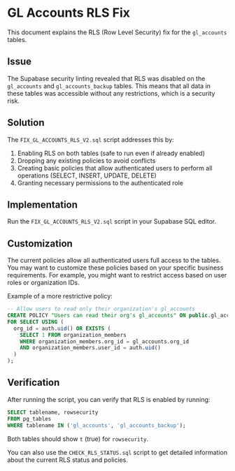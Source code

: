 # GL Accounts RLS Fix

This document explains the RLS (Row Level Security) fix for the `gl_accounts` tables.

## Issue

The Supabase security linting revealed that RLS was disabled on the `gl_accounts` and `gl_accounts_backup` tables. This means that all data in these tables was accessible without any restrictions, which is a security risk.

## Solution

The `FIX_GL_ACCOUNTS_RLS_V2.sql` script addresses this by:

1. Enabling RLS on both tables (safe to run even if already enabled)
2. Dropping any existing policies to avoid conflicts
3. Creating basic policies that allow authenticated users to perform all operations (SELECT, INSERT, UPDATE, DELETE)
4. Granting necessary permissions to the authenticated role

## Implementation

Run the `FIX_GL_ACCOUNTS_RLS_V2.sql` script in your Supabase SQL editor.

## Customization

The current policies allow all authenticated users full access to the tables. You may want to customize these policies based on your specific business requirements. For example, you might want to restrict access based on user roles or organization IDs.

Example of a more restrictive policy:
```sql
-- Allow users to read only their organization's gl_accounts
CREATE POLICY "Users can read their org's gl_accounts" ON public.gl_accounts
FOR SELECT USING (
  org_id = auth.uid() OR EXISTS (
    SELECT 1 FROM organization_members 
    WHERE organization_members.org_id = gl_accounts.org_id 
    AND organization_members.user_id = auth.uid()
  )
);
```

## Verification

After running the script, you can verify that RLS is enabled by running:
```sql
SELECT tablename, rowsecurity 
FROM pg_tables 
WHERE tablename IN ('gl_accounts', 'gl_accounts_backup');
```

Both tables should show `t` (true) for `rowsecurity`.

You can also use the `CHECK_RLS_STATUS.sql` script to get detailed information about the current RLS status and policies.